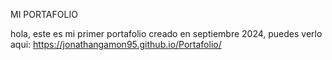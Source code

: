 MI PORTAFOLIO

hola, este es mi primer portafolio creado en septiembre 2024, puedes verlo aqui: https://jonathangamon95.github.io/Portafolio/
